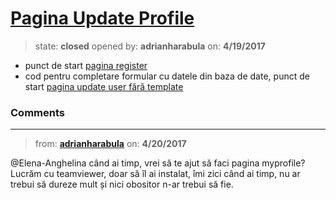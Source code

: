 # [Pagina Update Profile](https://github.com/adrianharabula/condr/issues/21)

> state: **closed** opened by: **adrianharabula** on: **4/19/2017**

- punct de start [pagina register](https://github.com/adrianharabula/condr/blob/master/database_design/psgbd-etapa2/register.php)
- cod pentru completare formular cu datele din baza de date, punct de start [pagina update user fără template](https://github.com/adrianharabula/condr/blob/master/database_design/psgbd-etapa2/App/update_user.php)

### Comments

---
> from: [**adrianharabula**](https://github.com/adrianharabula/condr/issues/21#issuecomment-295882779) on: **4/20/2017**

@Elena-Anghelina când ai timp, vrei să te ajut să faci pagina myprofile? Lucrăm cu teamviewer, doar să îl ai instalat, îmi zici când ai timp, nu ar trebui să dureze mult și nici obositor n-ar trebui să fie.
